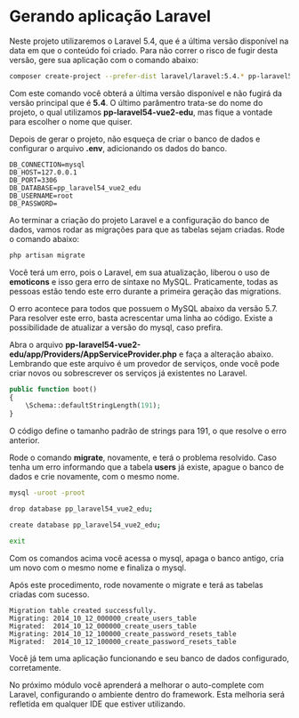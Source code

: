 # Gerando aplicação Laravel

Neste projeto utilizaremos o Laravel 5.4, que é a última versão disponível na data em que o conteúdo foi criado. Para não correr o risco de fugir desta versão, gere sua aplicação com o comando abaixo:

```sh
composer create-project --prefer-dist laravel/laravel:5.4.* pp-laravel54-vue2-edu
```

Com este comando você obterá a última versão disponível e não fugirá da versão principal que é **5.4**. O último parâmentro trata-se do nome do projeto, o qual utilizamos **pp-laravel54-vue2-edu**, mas fique a vontade para escolher o nome que quiser.

Depois de gerar o projeto, não esqueça de criar o banco de dados e configurar o arquivo **.env**, adicionando os dados do banco.

```
DB_CONNECTION=mysql
DB_HOST=127.0.0.1
DB_PORT=3306
DB_DATABASE=pp_laravel54_vue2_edu
DB_USERNAME=root
DB_PASSWORD=
```

Ao terminar a criação do projeto Laravel e a configuração do banco de dados, vamos rodar as migrações para que as tabelas sejam criadas. Rode o comando abaixo:

```sh
php artisan migrate
```

Você terá um erro, pois o Laravel, em sua atualização, liberou o uso de **emoticons** e isso gera erro de sintaxe no MySQL. Praticamente, todas as pessoas estão tendo este erro durante a primeira geração das migrations.

O erro acontece para todos que possuem o MySQL abaixo da versão 5.7. Para resolver este erro, basta acrescentar uma linha ao código. Existe a possibilidade de atualizar a versão do mysql, caso prefira.

Abra o arquivo **pp-laravel54-vue2-edu/app/Providers/AppServiceProvider.php** e faça a alteração abaixo. Lembrando que este arquivo é um provedor de serviços, onde você pode criar novos ou sobrescrever os serviços já existentes no Laravel.

```php
public function boot()
{
    \Schema::defaultStringLength(191);
}
```

O código define o tamanho padrão de strings para 191, o que resolve o erro anterior.

Rode o comando **migrate**, novamente, e terá o problema resolvido. Caso tenha um erro informando que a tabela **users** já existe, apague o banco de dados e crie novamente, com o mesmo nome.

```sh
mysql -uroot -proot

drop database pp_laravel54_vue2_edu;

create database pp_laravel54_vue2_edu;

exit
```

Com os comandos acima você acessa o mysql, apaga o banco antigo, cria um novo com o mesmo nome e finaliza o mysql.

Após este procedimento, rode novamente o migrate e terá as tabelas criadas com sucesso.

```
Migration table created successfully.
Migrating: 2014_10_12_000000_create_users_table
Migrated:  2014_10_12_000000_create_users_table
Migrating: 2014_10_12_100000_create_password_resets_table
Migrated:  2014_10_12_100000_create_password_resets_table
```

Você já tem uma aplicação funcionando e seu banco de dados configurado, corretamente.

No próximo módulo você aprenderá a melhorar o auto-complete com Laravel, configurando o ambiente dentro do framework. Esta melhoria será refletida em qualquer IDE que estiver utilizando.